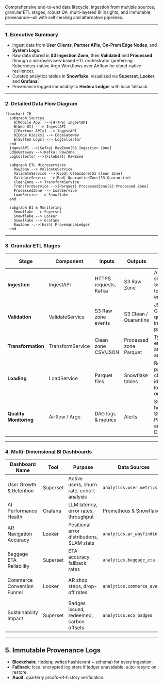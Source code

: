 Comprehensive end-to-end data lifecycle: ingestion from multiple sources, granular ETL stages, robust QA, multi-layered BI insights, and immutable provenance—all with self-healing and alternative pipelines.

---

### 1. Executive Summary

* Ingest data from **User Clients**, **Partner APIs**, **On-Prem Edge Nodes**, and **System Logs**.
* Raw data stored in **S3 Ingestion Zone**, then **Validated** and **Processed** through a microservices-based ETL orchestrator (preferring Kubernetes-native Argo Workflows over Airflow for cloud-native resilience).
* Curated analytics tables in **Snowflake**, visualized via **Superset**, **Looker**, and **Grafana**.
* Provenance logged immutably to **Hedera Ledger** with local fallback.

---

### 2. Detailed Data Flow Diagram

```mermaid
flowchart TB
  subgraph Sources
    A[Mobile App] -->|HTTPS| IngestAPI
    B[Web UI] ---> IngestAPI
    C[Partner APIs] --> IngestAPI
    D[Edge Kiosks] --> EdgeGateway
    E[System Logs] --> LogCollector
  end
  IngestAPI -->|Kafka| RawZone[S3 Ingestion Zone]
  EdgeGateway -->|Kafka| RawZone
  LogCollector -->|Filebeat| RawZone

  subgraph ETL Microservices
    RawZone --> ValidateService
    ValidateService -->|Good| CleanZone[S3 Clean Zone]
    ValidateService -->|Bad| QuarantineZone[S3 Quarantine]
    CleanZone --> TransformService
    TransformService -->|Parquet| ProcessedZone[S3 Processed Zone]
    ProcessedZone --> LoadService
    LoadService --> Snowflake
  end

  subgraph BI & Monitoring
    Snowflake --> Superset
    Snowflake --> Looker
    Snowflake --> Grafana
    RawZone -.->|Hash| ProvenanceLedger
  end
```

---

### 3. Granular ETL Stages

| Stage                  | Component        | Inputs                | Outputs                | Checks & Fixes                                                     |
| ---------------------- | ---------------- | --------------------- | ---------------------- | ------------------------------------------------------------------ |
| **Ingestion**          | IngestAPI        | HTTPS requests, Kafka | S3 Raw Zone            | Auth, schema sniff, retry on 503; fallback to alternative endpoint |
| **Validation**         | ValidateService  | S3 Raw zone events    | S3 Clean / Quarantine  | JSON schema GE assertions; quarantine invalid payloads             |
| **Transformation**     | TransformService | Clean zone CSV/JSON   | Processed zone Parquet | Type casts, enrichments, anonymization; audit logs                 |
| **Loading**            | LoadService      | Parquet files         | Snowflake tables       | Row count parity, checksum, idempotent loads; rollback on fail     |
| **Quality Monitoring** | Airflow / Argo   | DAG logs & metrics    | Alerts                 | SLA heartbeats, SLA miss → PagerDuty, auto-backfill DAG            |

---

### 4. Multi-Dimensional BI Dashboards

| Dashboard Name             | Tool     | Purpose                                    | Data Sources                | Refresh Frequency | Owner & Use Cases                   |
| -------------------------- | -------- | ------------------------------------------ | --------------------------- | ----------------- | ----------------------------------- |
| User Growth & Retention    | Superset | Active users, churn rate, cohort analysis  | `analytics.user_metrics`    | Daily             | Product: track adoption & retention |
| AI Performance Health      | Grafana  | LLM latency, error rates, throughput       | Prometheus & Snowflake      | 1m                | SRE: monitor inference SLA          |
| AR Navigation Accuracy     | Looker   | Positional error distributions, SLAM stats | `analytics.ar_wayfinding`   | Daily             | Engineering: tune SLAM & beacons    |
| Baggage ETA Reliability    | Superset | ETA accuracy, fallback rates               | `analytics.baggage_eta`     | Hourly            | Ops: measure CV vs QR performance   |
| Commerce Conversion Funnel | Looker   | AR shop steps, drop-off rates              | `analytics.commerce_events` | Daily             | Marketing: optimize conversion flow |
| Sustainability Impact      | Superset | Badges issued, redeemed, carbon offsets    | `analytics.eco_badges`      | Weekly            | Sustainability: engagement & impact |
---

## 5. Immutable Provenance Logs

* **Blockchain**: Hedera; writes hash(event + schema) for every ingestion.
* **Fallback**: local encrypted log store if ledger unavailable, auto-resync on restore.
* **Audit**: quarterly proofs-of-history verification.
